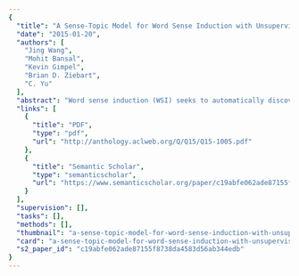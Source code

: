 ```yaml
---
{
  "title": "A Sense-Topic Model for Word Sense Induction with Unsupervised Data Enrichment",
  "date": "2015-01-20",
  "authors": [
    "Jing Wang",
    "Mohit Bansal",
    "Kevin Gimpel",
    "Brian D. Ziebart",
    "C. Yu"
  ],
  "abstract": "Word sense induction (WSI) seeks to automatically discover the senses of a word in a corpus via unsupervised methods. We propose a sense-topic model for WSI, which treats sense and topic as two separate latent variables to be inferred jointly. Topics are informed by the entire document, while senses are informed by the local context surrounding the ambiguous word. We also discuss unsupervised ways of enriching the original corpus in order to improve model performance, including using neural word embeddings and external corpora to expand the context of each data instance. We demonstrate significant improvements over the previous state-of-the-art, achieving the best results reported to date on the SemEval-2013 WSI task.",
  "links": [
    {
      "title": "PDF",
      "type": "pdf",
      "url": "http://anthology.aclweb.org/Q/Q15/Q15-1005.pdf"
    },
    {
      "title": "Semantic Scholar",
      "type": "semanticscholar",
      "url": "https://www.semanticscholar.org/paper/c19abfe062ade87155f8738da4583d56ab344edb"
    }
  ],
  "supervision": [],
  "tasks": [],
  "methods": [],
  "thumbnail": "a-sense-topic-model-for-word-sense-induction-with-unsupervised-data-enrichment-thumb.jpg",
  "card": "a-sense-topic-model-for-word-sense-induction-with-unsupervised-data-enrichment-card.jpg",
  "s2_paper_id": "c19abfe062ade87155f8738da4583d56ab344edb"
}
---
```



